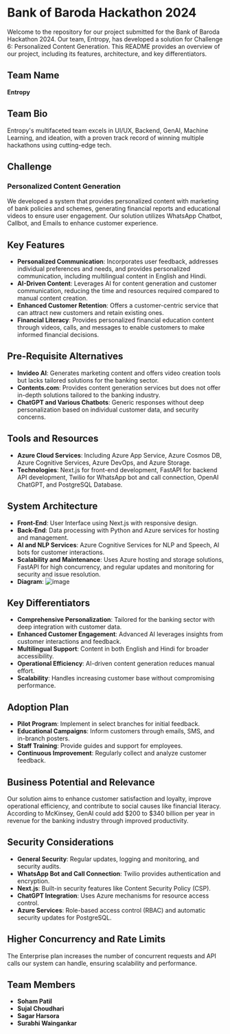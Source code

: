 # Bank of Baroda Hackathon 2024

Welcome to the repository for our project submitted for the Bank of Baroda Hackathon 2024. Our team, Entropy, has developed a solution for Challenge 6: Personalized Content Generation. This README provides an overview of our project, including its features, architecture, and key differentiators.

## Team Name
**Entropy**

## Team Bio
Entropy's multifaceted team excels in UI/UX, Backend, GenAI, Machine Learning, and ideation, with a proven track record of winning multiple hackathons using cutting-edge tech.

## Challenge
### Personalized Content Generation
We developed a system that provides personalized content with marketing of bank policies and schemes, generating financial reports and educational videos to ensure user engagement. Our solution utilizes WhatsApp Chatbot, Callbot, and Emails to enhance customer experience.

## Key Features
- **Personalized Communication**: Incorporates user feedback, addresses individual preferences and needs, and provides personalized communication, including multilingual content in English and Hindi.
- **AI-Driven Content**: Leverages AI for content generation and customer communication, reducing the time and resources required compared to manual content creation.
- **Enhanced Customer Retention**: Offers a customer-centric service that can attract new customers and retain existing ones.
- **Financial Literacy**: Provides personalized financial education content through videos, calls, and messages to enable customers to make informed financial decisions.

## Pre-Requisite Alternatives
- **Invideo AI**: Generates marketing content and offers video creation tools but lacks tailored solutions for the banking sector.
- **Contents.com**: Provides content generation services but does not offer in-depth solutions tailored to the banking industry.
- **ChatGPT and Various Chatbots**: Generic responses without deep personalization based on individual customer data, and security concerns.

## Tools and Resources
- **Azure Cloud Services**: Including Azure App Service, Azure Cosmos DB, Azure Cognitive Services, Azure DevOps, and Azure Storage.
- **Technologies**: Next.js for front-end development, FastAPI for backend API development, Twilio for WhatsApp bot and call connection, OpenAI ChatGPT, and PostgreSQL Database.

## System Architecture
- **Front-End**: User Interface using Next.js with responsive design.
- **Back-End**: Data processing with Python and Azure services for hosting and management.
- **AI and NLP Services**: Azure Cognitive Services for NLP and Speech, AI bots for customer interactions.
- **Scalability and Maintenance**: Uses Azure hosting and storage solutions, FastAPI for high concurrency, and regular updates and monitoring for security and issue resolution.
- **Diagram**:
![image](https://github.com/surabhiwaingankar/Bank_of_Baroda_Hackathon_Entropy/assets/128281067/e5cb2a85-633a-401c-aea5-e5e406001359)

## Key Differentiators
- **Comprehensive Personalization**: Tailored for the banking sector with deep integration with customer data.
- **Enhanced Customer Engagement**: Advanced AI leverages insights from customer interactions and feedback.
- **Multilingual Support**: Content in both English and Hindi for broader accessibility.
- **Operational Efficiency**: AI-driven content generation reduces manual effort.
- **Scalability**: Handles increasing customer base without compromising performance.

## Adoption Plan
- **Pilot Program**: Implement in select branches for initial feedback.
- **Educational Campaigns**: Inform customers through emails, SMS, and in-branch posters.
- **Staff Training**: Provide guides and support for employees.
- **Continuous Improvement**: Regularly collect and analyze customer feedback.

## Business Potential and Relevance
Our solution aims to enhance customer satisfaction and loyalty, improve operational efficiency, and contribute to social causes like financial literacy. According to McKinsey, GenAI could add $200 to $340 billion per year in revenue for the banking industry through improved productivity.

## Security Considerations
- **General Security**: Regular updates, logging and monitoring, and security audits.
- **WhatsApp Bot and Call Connection**: Twilio provides authentication and encryption.
- **Next.js**: Built-in security features like Content Security Policy (CSP).
- **ChatGPT Integration**: Uses Azure mechanisms for resource access control.
- **Azure Services**: Role-based access control (RBAC) and automatic security updates for PostgreSQL.

## Higher Concurrency and Rate Limits
The Enterprise plan increases the number of concurrent requests and API calls our system can handle, ensuring scalability and performance.

## Team Members
- **Soham Patil**
- **Sujal Choudhari**
- **Sagar Harsora**
- **Surabhi Waingankar**
